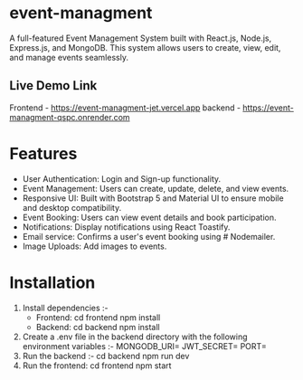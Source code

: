 # event-managment

A full-featured Event Management System built with React.js, Node.js, Express.js, and MongoDB. This system allows users to create, view, edit, and manage events seamlessly.

## Live Demo Link
Frontend - https://event-managment-jet.vercel.app
backend - https://event-managment-qspc.onrender.com

# Features
 - User Authentication: Login and Sign-up functionality.
 - Event Management: Users can create, update, delete, and view events.
 - Responsive UI: Built with Bootstrap 5 and Material UI to ensure mobile and desktop compatibility.
 - Event Booking: Users can view event details and book participation.
 - Notifications: Display notifications using React Toastify.
 - Email service: Confirms a user's event booking using # Nodemailer.
 - Image Uploads: Add images to events.

# Installation
  1. Install dependencies :-
     - Frontend:
         cd frontend
         npm install
     - Backend:
         cd backend
         npm install
  2. Create a .env file in the backend directory with the following environment variables :-
      MONGODB_URI=<Your MongoDB Connection String>
      JWT_SECRET=<Your JWT Secret Key>
      PORT=<Your PORT>
  3. Run the backend :-
      cd backend
      npm run dev
  4. Run the frontend:
      cd frontend
      npm start
